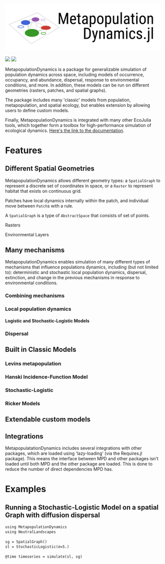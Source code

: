 
![](./docs/src/assets/mpd_header.png)

[![](https://img.shields.io/badge/docs-stable-blue.svg)](https://ecojulia.github.io/MetapopulationDynamics.jl/stable)
[![](https://img.shields.io/badge/docs-dev-blue.svg)](https://ecojulia.github.io/MetapopulationDynamics.jl/dev)

MetapopulationDynamics is a package for generalizable simulation of
population dynamics across space, including models of occurrence,
occupancy, and abundance, dispersal, response to environmental
conditions, and more. In addition, these models can be run on
different geometries (rasters, patches, and spatial graphs).

The package includes many 'classic' models from population,
metapopulation, and spatial ecology, but enables extension by allowing
users to define custom models.

Finally, MetapopulationDynamics is integrated with many other EcoJulia
tools, which together form a toolbox for high-performance simulation
of ecological dynamics. [Here's the link to the documentation](TODO).

# Features

## Different Spatial Geometries

MetapopulationDynamics allows different geometry types: a
`SpatialGraph` to represent a discrete set of coordinates in space, or
a `Raster` to represent habitat that exists on continuous grid.


Patches have local dynamics internally within the patch,
and individual move between `Patch`s with a rule.

A `SpatialGraph` is a type of `AbstractSpace` that consists of
set of points.

Rasters

Environmental Layers

## Many mechanisms

MetapopulationDynamics enables simulation of many different types of
mechanisms that influence populations dynamics, including (but not
limited to): deterministic and stochastic local population dynamics,
dispersal, extinction, and change in the previous mechanisms in
response to environmental conditions.

### Combining mechanisms


### Local population dynamics

#### Logistic and Stochastic-Logistic Models

####

### Dispersal

## Built in Classic Models

### Levins metapopulation

### Hanski Incidence-Function Model

### Stochastic-Logistic

### Ricker Models

## Extendable custom models

## Integrations

MetapopulatationDynamics includes several integrations with other packages,
which are loaded using 'lazy-loading' (via the Requires.jl package). This
means the interface between MPD and other packages isn't loaded until
both MPD and the other package are loaded. This is done to reduce the number
of direct dependencies MPD has.


# Examples

## Running a Stochastic-Logistic Model on a spatial Graph with diffusion dispersal

```
using MetapopulationDynamics
using NeutralLandscapes

sg = SpatialGraph()
sl = StochasticLogistic(σ=5.)

@time timeseries = simulate(sl, sg)
```
